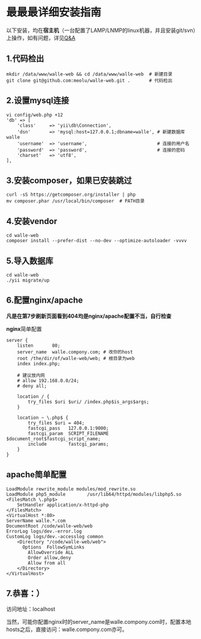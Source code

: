 最最最详细安装指南
===============

以下安装，均在**宿主机**（一台配置了LAMP/LNMP的linux机器，并且安装git/svn）上操作，如有问题，详见[Q&A](https://github.com/meolu/walle-web/blob/master/qa.md)

1.代码检出
----------
```
mkdir /data/www/walle-web && cd /data/www/walle-web  # 新建目录
git clone git@github.com:meolu/walle-web.git .       # 代码检出
```



2.设置mysql连接
--------------
```
vi config/web.php +12
'db' => [
    'class'     => 'yii\db\Connection',
    'dsn'       => 'mysql:host=127.0.0.1;dbname=walle', # 新建数据库walle
    'username'  => 'username',                          # 连接的用户名
    'password'  => 'password',                          # 连接的密码
    'charset'   => 'utf8',
],
```

3.安装composer，如果已安装跳过
---------------------------
```
curl -sS https://getcomposer.org/installer | php
mv composer.phar /usr/local/bin/composer  # PATH目录
```

4.安装vendor
-----------
```
cd walle-web
composer install --prefer-dist --no-dev --optimize-autoloader -vvvv
```

5.导入数据库
----------
```
cd walle-web
./yii migrate/up
```

6.配置nginx/apache
-----------------
**凡是在第7步刷新页面看到404均是nginx/apache配置不当，自行检查**

**nginx**简单配置
```
server {
    listen       80;
    server_name  walle.compony.com; # 改你的host
    root /the/dir/of/walle-web/web; # 根目录为web
    index index.php;

    # 建议放内网
    # allow 192.168.0.0/24;
    # deny all;

    location / {
        try_files $uri $uri/ /index.php$is_args$args;
    }

    location ~ \.php$ {
        try_files $uri = 404;
        fastcgi_pass   127.0.0.1:9000;
        fastcgi_param  SCRIPT_FILENAME  $document_root$fastcgi_script_name;
        include        fastcgi_params;
    }
}
```

**apache**简单配置
-----------------

```
LoadModule rewrite_module modules/mod_rewrite.so
LoadModule php5_module        /usr/lib64/httpd/modules/libphp5.so
<FilesMatch \.php$>
    SetHandler application/x-httpd-php
</FilesMatch>
<VirtualHost *:80>
ServerName walle.*.com
DocumentRoot /code/walle-web/web
ErrorLog logs/dev.-error.log
CustomLog logs/dev.-accesslog common
    <Directory "/code/walle-web/web">
      Options  FollowSymLinks
        AllowOverride ALL
        Order allow,deny
        Allow from all
    </Directory>
</VirtualHost>
```

7.恭喜：）
--------
访问地址：localhost

当然，可能你配置nginx时的server_name是walle.compony.com时，配置本地hosts之后，直接访问：walle.compony.com亦可。



